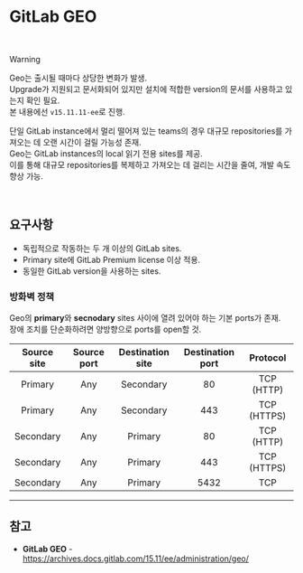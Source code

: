 # GitLab GEO

<br>

> [!WARNING]  
> Geo는 출시될 때마다 상당한 변화가 발생.  
> Upgrade가 지원되고 문서화되어 있지만 설치에 적합한 version의 문서를 사용하고 있는지 확인 필요.  
> 본 내용에선 `v15.11.11-ee`로 진행.

단일 GitLab instance에서 멀리 떨어져 있는 teams의 경우 대규모 repositories를 가져오는 데 오랜 시간이 걸릴 가능성 존재.  
Geo는 GitLab instances의 local 읽기 전용 sites를 제공.  
이를 통해 대규모 repositories를 복제하고 가져오는 데 걸리는 시간을 줄여, 개발 속도 향상 가능.

<br>

## 요구사항
- 독립적으로 작동하는 두 개 이상의 GitLab sites.
- Primary site에 GitLab Premium license 이상 적용.
- 동일한 GitLab version을 사용하는 sites.

### 방화벽 정책
Geo의 **primary**와 **secnodary** sites 사이에 열려 있어야 하는 기본 ports가 존재.  
장애 조치를 단순화하려면 양방향으로 ports를 open할 것.

Source site	| Source port	| Destination site | Destination port	| Protocol
:---: | :---: | :---: | :---: | :---:
Primary	| Any	| Secondary	| 80 | TCP (HTTP)
Primary	| Any	| Secondary	| 443	| TCP (HTTPS)
Secondary	| Any	| Primary	| 80 | TCP (HTTP)
Secondary	| Any	| Primary	| 443	| TCP (HTTPS)
Secondary | Any	| Primary	| 5432 | TCP

<hr>

## 참고
- **GitLab GEO** - https://archives.docs.gitlab.com/15.11/ee/administration/geo/
